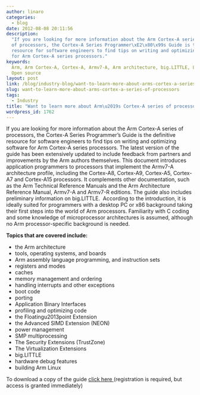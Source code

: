 ```yaml
---
author: linaro
categories:
  - blog
date: 2012-08-08 20:11:56
description:
  "If you are looking for more information about the Arm Cortex-A series
  of processors, the Cortex-A Series Programmer\xE2\x80\x99s Guide is the definitive
  resource for software engineers to find tips on writing and optimizing software
  for Arm Cortex-A series processors."
keywords:
  Arm, Arm Cortex-A, Cortex-A, Armv7-A, Arm architecture, big.LITTLE, Linaro,
  Open source
layout: post
link: /blog/industry-blog/want-to-learn-more-about-arms-cortex-a-series-of-processors/
slug: want-to-learn-more-about-arms-cortex-a-series-of-processors
tags:
  - Industry
title: "Want to learn more about Arm\u2019s Cortex-A series of processors?"
wordpress_id: 1762
---
```


If you are looking for more information about the Arm Cortex-A series of processors, the Cortex-A Series Programmer’s Guide is the definitive resource for software engineers to find tips on writing and optimizing software for Arm Cortex-A series processors. The latest version of the guide has been extensively updated to include feedback from partners and improvements by the Arm authors themselves. This document introduces application programmers to processors that implement the Armv7-A architecture profile, including the Cortex-A8, Cortex-A9, Cortex-A5, Cortex-A7 and Cortex-A15 processors. It complements other documentation, such as the Arm Technical Reference Manuals and the Arm Architecture Reference Manual, Armv7-A and Armv7-R editions. The guide also includes preliminary information on big.LITTLE.  According to the introduction, it is ideally suited for programmers with a desktop PC or x86 background taking their first steps into the world of Arm processors. Familiarity with C coding and some knowledge of microprocessor architectures is assumed, although no Arm processor-specific background is needed.

**Topics that are covered include:**

- the Arm architecture
- tools, operating systems, and boards
- Arm assembly language programming, and instruction sets
- registers and modes
- caches
- memory management and ordering
- handling interrupts and other exceptions
- boot code
- porting
- Application Binary Interfaces
- profiling and optimizing code
- the Floatingu2013point Extension
- the Advanced SIMD Extension (NEON)
- power management
- SMP multiprocessing
- The Security Extensions (TrustZone)
- The Virtualization Extensions
- big.LITTLE
- hardware debug features
- building Arm Linux

To download a copy of the guide [click here ](http://infocenter.arm.com/help/topic/com.arm.doc.den0013c/index.html)(registration is required, but access is granted immediately)
